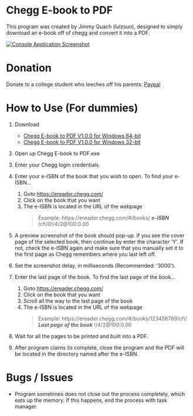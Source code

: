 # Chegg E-book to PDF
This program was created by Jimmy Quach (lulzsun), designed to simply download an e-book off of chegg and convert it into a PDF.

[![Console Application Screenshot](http://i.imgur.com/IoUZt6K.png)](http://i.imgur.com/IoUZt6K.png)

# Donation
Donate to a college student who leeches off his parents: [Paypal](paypal.me/jminquach)

# How to Use (For dummies)
1. Download
      * [Chegg E-book to PDF V1.0.0 for Windows 64-bit](https://mega.nz/#!UFBVFTbR!bEJvxqprOqc1i33ra9YRkDP01cCzvcAiOai2hdYClew)
      * [Chegg E-book to PDF V1.0.0 for Windows 32-bit](https://mega.nz/#!dE4hERrA!lmboUR538eI-aJsOPQGmOoO6bzB892XyolWXhDqAYrA)
      
2. Open up Chegg E-book to PDF.exe

3. Enter your Chegg login credentials.

4. Enter your e-ISBN of the book that you wish to open. To find your e-ISBN...
      1. Goto https://ereader.chegg.com/
      2. Click on the book that you want
      3. The e-ISBN is located in the URL of the webpage
          > Example: ht&#8203;tps://ereader.chegg.com/#/books/ ***e-ISBN*** /cfi/0!/4/2@100:0.00
          
5. A preview screenshot of the book should pop-up. If you see the cover page of the selected book, then continue by enter the character 'Y'. If not, check the e-ISBN again and make sure that you manually set it to the first page as Chegg remembers where you last left off.

6. Set the screenshot delay, in milliseconds (Recommended: '3000').

7. Enter the last page of the book. To find the last page of the book...
      1. Goto https://ereader.chegg.com/
      2. Click on the book that you want
      3. Scroll all the way to the last page of the book
      4. The e-ISBN is located in the URL of the webpage
          > Example: ht&#8203;tps://ereader.chegg.com/#/books/123456789/cfi/ ***Last page of the book*** !/4/2@100:0.00
          
8. Wait for all the pages to be printed and built into a PDF.

9. After program claims its complete, close the program and the PDF will be located in the directory named after the e-ISBN.

# Bugs / Issues
* Program sometimes does not close out the process completely, which eats up the memory. If this happens, end the process with task manager.
